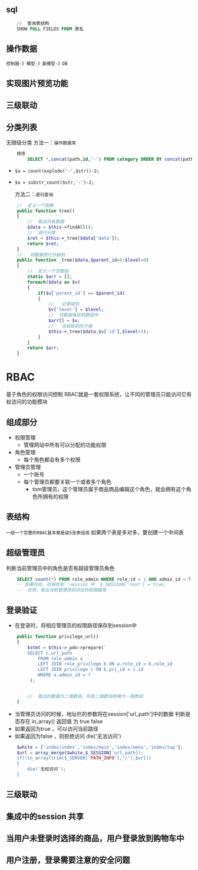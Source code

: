 ##  sql
~~~sql
    //  查询表结构
    SHOW FULL FIELDS FROM 表名
~~~

##  操作数据
    控制器-》模型-》基模型-》DB


##  实现图片预览功能


##  三级联动

##  分类列表
   无限级分类
   方法一：`操作数据库`
~~~sql
    排序
        SELECT *,concat(path,id,'-') FROM category ORDER BY concat(path,id,'-') asc
~~~
-     $a = count(explode('-',$str))-2;
-     $a = substr_count($str,'-')-2;


   方法二：`递归查询`
~~~php
    //  定义一个函数
    public function tree()
    {
        //  取出所有数据
        $data = $this->findAll();
        //  进行分类
        $ret = $this->_tree($data['data']);
        return $ret;
    }
    //   将数据进行分级别
    public function _tree($data,$parent_id=0;$level=0)
    {
        //  定义一个空数组
        static $arr = [];
        foreach($data as $v)
        {
            if($v['parent_id'] == $parent_id)
            {
                //   记录级别
                $v['level'] = $level;
                //  将数据保存到数组中
                $arr[] = $v;
                //   当前级别的子级
                $this->_tree($data,$v['id'],$level+1);
            }
        }
        return $arr;
    }
~~~

# RBAC
基于角色的权限访问控制
RBAC就是一套权限系统，让不同的管理员只能访问它有权访问的功能模块
## 组成部分
- 权限管理
    - 管理网站中所有可以分配的功能权限
- 角色管理
    - 每个角色都会有多个权限
- 管理员管理
    - 一个账号
    - 每个管理员都要关联一个或者多个角色
        - tom管理员，这个管理员属于商品商品编辑这个角色，就会拥有这个角色所拥有的权限
## 表结构
`一般一个完整的RBAC基本都是由5张表组成`
如果两个表是多对多，要创建一个中间表


##   超级管理员
判断当前管理员中的角色是否有超级管理员角色
~~~sql
    SELECT count(*) FROM role_admin WHERE role_id = 1 AND admin_id = ? 
    -- 如果存在，则保存到  session 中  $_SESSION['root'] = true;
    --  否则，取出当前管理员的对应的权限路径
~~~


##  登录验证
- 在登录时，将相应管理员的权限路径保存到session中
~~~php
    public function privilege_url()
    {
        $stmt = $this->_pdo->prepare(`
        SELECT c.url_path
            FROM role_admin a 
            LEFT JOIN role_privilege b ON a.role_id = b.role_id
            LEFT JOIN privilege c ON b.pri_id = c.id
            WHERE a.admin_id = ?
        `);


        //  取出的数据为二维数组，将其二维数组转换为一维数组
    }
~~~
- 当管理员访问的时候，地址栏的参数将在session['url_path']中的数据 判断是否存在   in_array()     返回值 为    true  false
- 如果返回为true  ，可以访问当前路径
- 如果返回为false  ，则拒绝访问 die('无法访问')
~~~php
    $white = ['index/index','index/main','index/emnu','index/top'];
    $url = array_merge($white,$_SESSION['url_path]);
    if(!in_array(trim($_SERVER['PATH_INFO'],'/'),$url))
    {
        die('无权访问');
    }
~~~


##  三级联动






##   集成中的session 共享
##   当用户未登录时选择的商品，用户登录放到购物车中
##   用户注册，登录需要注意的安全问题